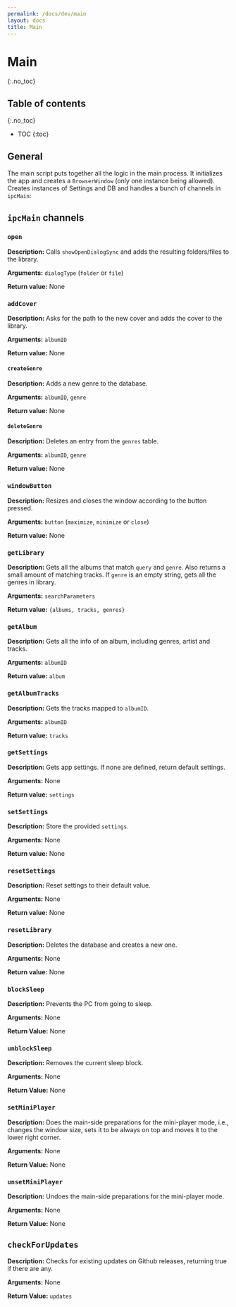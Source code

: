 ```yaml
---
permalink: /docs/dev/main
layout: docs
title: Main
---
```


# Main
{:.no_toc}

## Table of contents
{:.no_toc}

* TOC
{:toc}

## General

The main script puts together all the logic in the main process. It initializes the app and creates a `BrowserWindow` (only one instance being allowed). Creates instances of Settings and DB and handles a bunch of channels in `ipcMain`:

## `ipcMain` channels

### `open`

**Description:** Calls `showOpenDialogSync` and adds the resulting folders/files to the library.

**Arguments:** `dialogType` (`folder` or `file`)

**Return value:** None

### `addCover`

**Description:** Asks for the path to the new cover and adds the cover to the library.

**Arguments:** `albumID`

**Return value:** None

#### `createGenre`

**Description:** Adds a new genre to the database.

**Arguments:** `albumID`, `genre`

**Return value:** None

#### `deleteGenre`

**Description:** Deletes an entry from the `genres` table.

**Arguments:** `albumID`, `genre`

**Return value:** None

### `windowButton`

**Description:** Resizes and closes the window according to the button pressed.

**Arguments:** `button` (`maximize`, `minimize` or `close`)

**Return value:** None

### `getLibrary`

**Description:** Gets all the albums that match `query` and `genre`. Also returns a small amount of matching tracks. If `genre` is an empty string, gets all the genres in library.

**Arguments:** `searchParameters`

**Return value:** `{albums, tracks, genres}`

### `getAlbum`

**Description:** Gets all the info of an album, including genres, artist and tracks.

**Arguments:** `albumID`

**Return value:** `album`

### `getAlbumTracks`

**Description:** Gets the tracks mapped to `albumID`.

**Arguments:** `albumID`

**Return value:** `tracks`

### `getSettings`

**Description:** Gets app settings. If none are defined, return default settings.

**Arguments:** None

**Return value:** `settings`

### `setSettings`

**Description:** Store the provided `settings`.

**Arguments:** None

**Return value:** None

### `resetSettings`

**Description:** Reset settings to their default value.

**Arguments:** None

**Return value:** None

### `resetLibrary`

**Description:** Deletes the database and creates a new one.

**Arguments:** None

**Return value:** None

### `blockSleep`

**Description:** Prevents the PC from going to sleep.

**Arguments:** None

**Return Value:** None

### `unblockSleep`

**Description:** Removes the current sleep block.

**Arguments:** None

**Return Value:** None

### `setMiniPlayer`

**Description:** Does the main-side preparations for the mini-player mode, i.e., changes the window size, sets it to be always on top and moves it to the lower right corner.

**Arguments:** None

**Return Value:** None

### `unsetMiniPlayer`

**Description:** Undoes the main-side preparations for the mini-player mode.

**Arguments:** None

**Return Value:** None

## `checkForUpdates`

**Description:** Checks for existing updates on Github releases, returning true if there are any.

**Arguments:** None

**Return Value:** `updates`
